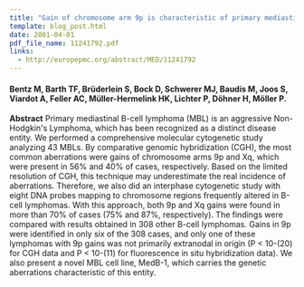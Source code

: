 ```yaml
---
title: "Gain of chromosome arm 9p is characteristic of primary mediastinal B-cell lymphoma (MBL): comprehensive molecular cytogenetic analysis and presentation of a novel MBL cell line"
template: blog_post.html 
date: 2001-04-01
pdf_file_name: 11241792.pdf
links:
  - http://europepmc.org/abstract/MED/11241792
---
```


#### Bentz M, Barth TF, Brüderlein S, Bock D, Schwerer MJ, Baudis M, Joos S, Viardot A, Feller AC, Müller-Hermelink HK, Lichter P, Döhner H, Möller P.

**Abstract** Primary mediastinal B-cell lymphoma (MBL) is an aggressive Non-Hodgkin's Lymphoma, which has been recognized as a distinct disease entity. We performed a comprehensive molecular cytogenetic study analyzing 43 MBLs. By comparative genomic hybridization (CGH), the most common aberrations were gains of chromosome arms 9p and Xq, which were present in 56% and 40% of cases, respectively. Based on the limited resolution of CGH, this technique may underestimate the real incidence of aberrations.<!--more--> Therefore, we also did an interphase cytogenetic study with eight DNA probes mapping to chromosome regions frequently altered in B-cell lymphomas. With this approach, both 9p and Xq gains were found in more than 70% of cases (75% and 87%, respectively). The findings were compared with results obtained in 308 other B-cell lymphomas. Gains in 9p were identified in only six of the 308 cases, and only one of these lymphomas with 9p gains was not primarily extranodal in origin (P &lt; 10-(20) for CGH data and P &lt; 10-(11) for fluorescence in situ hybridization data). We also present a novel MBL cell line, MedB-1, which carries the genetic aberrations characteristic of this entity.
